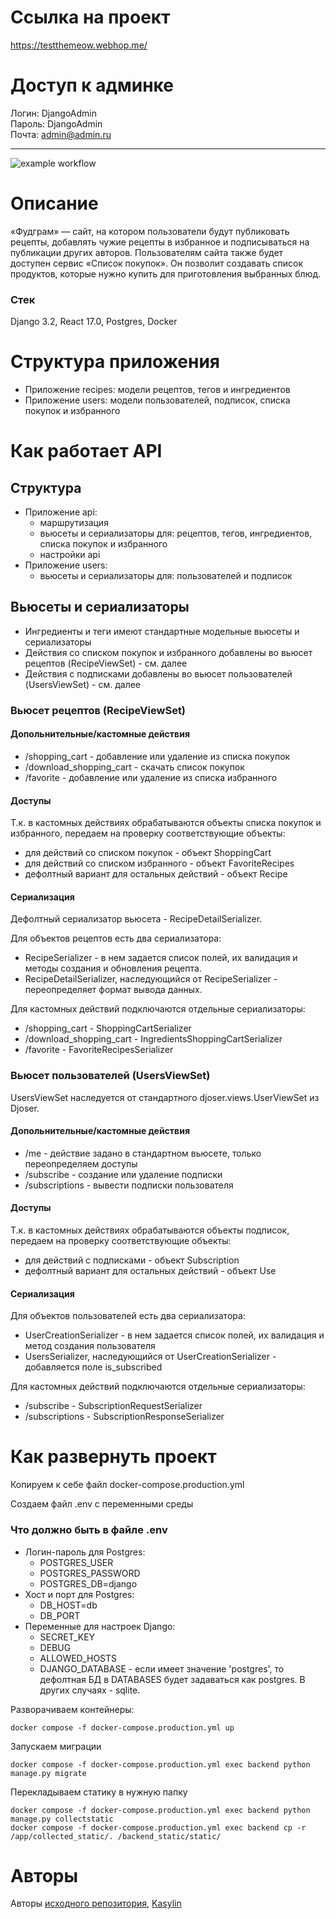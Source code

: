 # Ссылка на проект
https://testthemeow.webhop.me/

# Доступ к админке
Логин: DjangoAdmin<br/>
Пароль: DjangoAdmin<br/>
Почта: admin@admin.ru

---

![example workflow](https://github.com/Kasylin/foodgram-project-react/actions/workflows/main.yml/badge.svg)


# Описание

«Фудграм» — сайт, на котором пользователи будут публиковать рецепты, добавлять чужие рецепты в избранное и подписываться на публикации других авторов. Пользователям сайта также будет доступен сервис «Список покупок». Он позволит создавать список продуктов, которые нужно купить для приготовления выбранных блюд.

### Стек
Django 3.2, React 17.0, Postgres, Docker

# Структура приложения
- Приложение recipes: модели рецептов, тегов и ингредиентов
- Приложение users: модели пользователей, подписок, списка покупок и избранного

# Как работает API
## Структура 
- Приложение api:
    - маршрутизация
    - вьюсеты и сериализаторы для: рецептов, тегов, ингредиентов, списка покупок и избранного
    - настройки api
- Приложение users:
    - вьюсеты и сериализаторы для: пользователей и подписок

## Вьюсеты и сериализаторы
- Ингредиенты и теги имеют стандартные модельные вьюсеты и сериализаторы
- Действия со списком покупок и избранного добавлены во вьюсет рецептов (RecipeViewSet) - см. далее
- Действия с подписками добавлены во вьюсет пользователей (UsersViewSet) - см. далее

### Вьюсет рецептов (RecipeViewSet)
#### Допольнительные/кастомные действия
- /shopping_cart - добавление или удаление из списка покупок
- /download_shopping_cart - скачать список покупок
- /favorite - добавление или удаление из списка избранного

#### Доступы
Т.к. в кастомных действиях обрабатываются объекты списка покупок и избранного, передаем на проверку соответствующие объекты:
- для действий со списком покупок - объект ShoppingCart
- для действий со списком избранного - объект FavoriteRecipes
- дефолтный вариант для остальных действий - объект Recipe

#### Сериализация
Дефолтный сериализатор вьюсета - RecipeDetailSerializer.

Для объектов рецептов есть два сериализатора: 
- RecipeSerializer - в нем задается список полей, их валидация и методы создания и обновления рецепта.
- RecipeDetailSerializer, наследующийся от RecipeSerializer - переопределяет формат вывода данных.

Для кастомных действий подключаются отдельные сериализаторы:
- /shopping_cart - ShoppingCartSerializer
- /download_shopping_cart - IngredientsShoppingCartSerializer
- /favorite - FavoriteRecipesSerializer


### Вьюсет пользователей (UsersViewSet)
UsersViewSet наследуется от стандартного djoser.views.UserViewSet из Djoser.

#### Допольнительные/кастомные действия
- /me - действие задано в стандартном вьюсете, только переопределяем доступы
- /subscribe - создание или удаление подписки
- /subscriptions - вывести подписки пользователя

#### Доступы
Т.к. в кастомных действиях обрабатываются объекты подписок, передаем на проверку соответствующие объекты:
- для действий с подписками - объект Subscription
- дефолтный вариант для остальных действий - объект Use

#### Сериализация

Для объектов пользователей есть два сериализатора: 
- UserCreationSerializer - в нем задается список полей, их валидация и метод создания пользователя
- UsersSerializer, наследующийся от UserCreationSerializer - добавляется поле is_subscribed

Для кастомных действий подключаются отдельные сериализаторы:
- /subscribe - SubscriptionRequestSerializer
- /subscriptions - SubscriptionResponseSerializer

# Как развернуть проект

Копируем к себе файл docker-compose.production.yml

Создаем файл .env с переменными среды

### Что должно быть в файле .env
- Логин-пароль для Postgres:
    - POSTGRES_USER
    - POSTGRES_PASSWORD
    - POSTGRES_DB=django
- Хост и порт для Postgres:
    - DB_HOST=db
    - DB_PORT
- Переменные для настроек Django:
    - SECRET_KEY
    - DEBUG
    - ALLOWED_HOSTS
    - DJANGO_DATABASE - если имеет значение 'postgres', то дефолтная БД в DATABASES будет задаваться как postgres. В других случаях - sqlite.

Разворачиваем контейнеры:
```
docker compose -f docker-compose.production.yml up
```

Запускаем миграции
```
docker compose -f docker-compose.production.yml exec backend python manage.py migrate
```

Перекладываем статику в нужную папку
```
docker compose -f docker-compose.production.yml exec backend python manage.py collectstatic
docker compose -f docker-compose.production.yml exec backend cp -r /app/collected_static/. /backend_static/static/
```

# Авторы
Авторы [исходного репозитория](https://github.com/yandex-praktikum/foodgram-project-react), [Kasylin](https://github.com/Kasylin)
